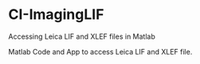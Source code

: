 # CI-ImagingLIF
Accessing Leica LIF and XLEF files in Matlab

Matlab Code and App to access Leica LIF and XLEF file. 
